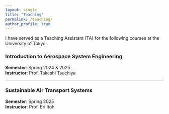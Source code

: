 ```yaml
---
layout: single
title: "Teaching"
permalink: /teaching/
author_profile: true
---
```


I have served as a Teaching Assistant (TA) for the following courses at the University of Tokyo:

### Introduction to Aerospace System Engineering  
**Semester**: Spring 2024 & 2025  
**Instructor**: Prof. Takeshi Tsuchiya  

---

### Sustainable Air Transport Systems
**Semester**: Spring 2025  
**Instructor**: Prof. Eri Itoh  